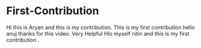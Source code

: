 # First-Contribution
Hi this is Aryan and this is my contribution.
This is my first contribution
hello anuj thanks for this video. Very Helpful
Hlo myself nitin and this is my first contribution .
